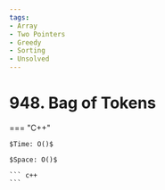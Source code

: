 ```yaml
---
tags:
- Array
- Two Pointers
- Greedy
- Sorting
- Unsolved
---
```



# 948. Bag of Tokens

=== "C++"

    $Time: O()$

    $Space: O()$

    ``` c++
    ```